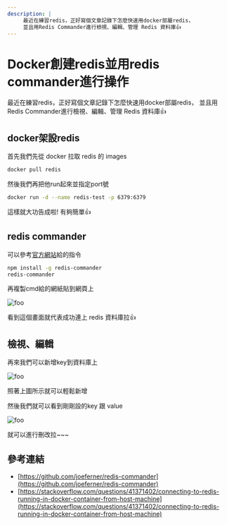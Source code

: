 ```yaml
---
description: |
     最近在練習redis，正好寫個文章記錄下怎麼快速用docker部屬redis，
     並且用Redis Commander進行檢視、編輯、管理 Redis 資料庫👍
---
```


# Docker創建redis並用redis commander進行操作

最近在練習redis，正好寫個文章記錄下怎麼快速用docker部屬redis，
並且用Redis Commander進行檢視、編輯、管理 Redis 資料庫👍

## docker架設redis

首先我們先從 docker 拉取 redis 的 images

``` bash
docker pull redis
```

然後我們再把他run起來並指定port號

``` bash
docker run -d --name redis-test -p 6379:6379
```

這樣就大功告成啦! 有夠簡單👍

## redis commander

可以參考[官方網站](https://github.com/joeferner/redis-commander)給的指令

``` bash
npm install -g redis-commander
redis-commander
```

再複製cmd給的網紙貼到網頁上

<img src="https://user-images.githubusercontent.com/38503381/186594435-172f7ac3-e6b9-470a-9788-b141f5a1d890.png" alt="foo">

看到這個畫面就代表成功連上 redis 資料庫拉👍

## 檢視、編輯

再來我們可以新增key到資料庫上

<img src="https://user-images.githubusercontent.com/38503381/186594841-132cdcbc-d406-49c4-b1ab-fd8b4b4cea3c.png" alt="foo">

照著上圖所示就可以輕鬆新增

然後我們就可以看到剛剛設的key 跟 value

<img src="https://user-images.githubusercontent.com/38503381/186595045-62919a39-4812-4f1e-af59-603869bf22ca.png" alt="foo">

就可以進行刪改拉~~~

## 參考連結

* [https://github.com/joeferner/redis-commander](https://github.com/joeferner/redis-commander)
* [https://stackoverflow.com/questions/41371402/connecting-to-redis-running-in-docker-container-from-host-machine](https://stackoverflow.com/questions/41371402/connecting-to-redis-running-in-docker-container-from-host-machine)